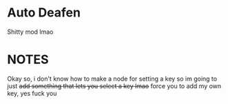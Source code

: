 # Auto Deafen

Shitty mod lmao

# NOTES

Okay so, i don't know how to make a node for setting a key so im going to just ~~add something that lets you select a key lmao~~ force you to add my own key, yes fuck you
